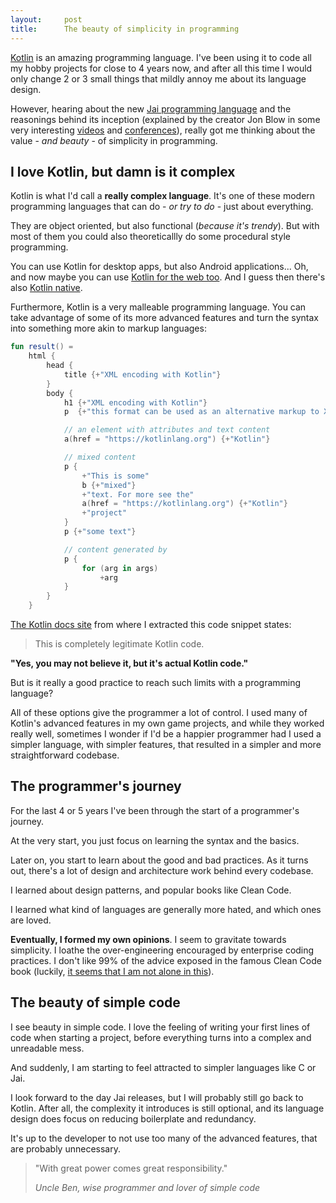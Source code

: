 ```yaml
---
layout:     post
title:      The beauty of simplicity in programming
---
```


[Kotlin](https://kotlinlang.org/) is an amazing programming language. I've been using it to code all my hobby projects for close to 4 years now, and after all this time I would only change 2 or 3 small things that mildly annoy me about its language design.

However, hearing about the new [Jai programming language](https://github.com/BSVino/JaiPrimer/blob/master/JaiPrimer.md) and the reasonings behind its inception (explained by the creator Jon Blow in some very interesting [videos](https://www.youtube.com/watch?v=TH9VCN6UkyQ) and [conferences](https://www.youtube.com/watch?v=uZgbKrDEzAs)), really got me thinking about the value - *and beauty* - of simplicity in programming.

## I love Kotlin, but damn is it complex

Kotlin is what I'd call a **really complex language**. It's one of these modern programming languages that can do - *or try to do* - just about everything.

They are object oriented, but also functional (_because it's trendy_). But with most of them you could also theoreticallly do some procedural style programming.

You can use Kotlin for desktop apps, but also Android applications... Oh, and now maybe you can use [Kotlin for the web too](https://kotlinlang.org/docs/js-overview.html). And I guess then there's also [Kotlin native](https://kotlinlang.org/docs/native-overview.html).

Furthermore, Kotlin is a very malleable programming language. You can take advantage of some of its more advanced features and turn the syntax into something more akin to markup languages:

```kotlin
fun result() =
    html {
        head {
            title {+"XML encoding with Kotlin"}
        }
        body {
            h1 {+"XML encoding with Kotlin"}
            p  {+"this format can be used as an alternative markup to XML"}

            // an element with attributes and text content
            a(href = "https://kotlinlang.org") {+"Kotlin"}

            // mixed content
            p {
                +"This is some"
                b {+"mixed"}
                +"text. For more see the"
                a(href = "https://kotlinlang.org") {+"Kotlin"}
                +"project"
            }
            p {+"some text"}

            // content generated by
            p {
                for (arg in args)
                    +arg
            }
        }
    }

```

[The Kotlin docs site](https://kotlinlang.org/docs/type-safe-builders.html) from where I extracted this code snippet states:

> This is completely legitimate Kotlin code.

**"Yes, you may not believe it, but it's actual Kotlin code."**

But is it really a good practice to reach such limits with a programming language?

All of these options give the programmer a lot of control. I used many of Kotlin's advanced features in my own game projects, and while they worked really well, sometimes I wonder if I'd be a happier programmer had I used a simpler language, with simpler features, that resulted in a simpler and more straightforward codebase.


## The programmer's journey

For the last 4 or 5 years I've been through the start of a programmer's journey.

At the very start, you just focus on learning the syntax and the basics.

Later on, you start to learn about the good and bad practices. As it turns out, there's a lot of design and architecture work behind every codebase.

I learned about design patterns, and popular books like Clean Code.

I learned what kind of languages are generally more hated, and which ones are loved.

**Eventually, I formed my own opinions**. I seem to gravitate towards simplicity. I loathe the over-engineering encouraged by enterprise coding practices. I don't like 99% of the advice exposed in the famous Clean Code book (luckily, [it seems that I am not alone in this](https://qntm.org/clean)).

## The beauty of simple code

I see beauty in simple code. I love the feeling of writing your first lines of code when starting a project, before everything turns into a complex and unreadable mess.

And suddenly, I am starting to feel attracted to simpler languages like C or Jai.

I look forward to the day Jai releases, but I will probably still go back to Kotlin. After all, the complexity it introduces is still optional, and its language design does focus on reducing boilerplate and redundancy.

It's up to the developer to not use too many of the advanced features, that are probably unnecessary.

<blockquote>
  <p>
    "With great power comes great responsibility."
  </p>
  <footer><cite title="Wise programmer">Uncle Ben, wise programmer and lover of simple code</cite></footer>
</blockquote>